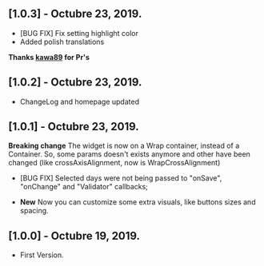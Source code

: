 ## [1.0.3] - Octubre 23, 2019.
* [BUG FIX] Fix setting highlight color
* Added polish translations

**Thanks [kawa89](https://github.com/kawa89) for Pr's**

## [1.0.2] - Octubre 23, 2019.

* ChangeLog and homepage updated

## [1.0.1] - Octubre 23, 2019.

**Breaking change** The widget is now on a Wrap container, instead of a Container. So, some params doesn't exists anymore and other have been changed (like crossAxisAlignment, now is WrapCrossAlignment)

* [BUG FIX] Selected days were not being passed to "onSave", "onChange" and "Validator" callbacks;

* **New** Now you can customize some extra visuals, like buttons sizes and spacing.

## [1.0.0] - Octubre 19, 2019.

* First Version.